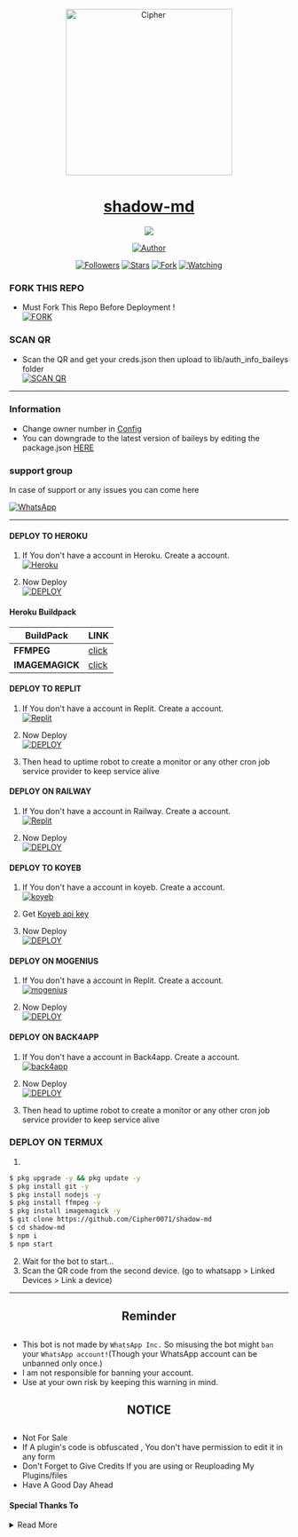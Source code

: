  <p align="center">  
  <a href="https://github.com/Cipher0071">
    <img alt="Cipher" height="300" src="https://i.pinimg.com/originals/51/a5/88/51a58806748ca1ee98507c287f9f8682.jpg">
    <h1 align="center">shadow-md</h1>
  </a>
</p>
<p align="center"> 
<img src="https://komarev.com/ghpvc/?username=Cipher0071&color=brightgreen" />
<p/>
<p align="center">
<a href="https://github.com/Cipher0071"><img title="Author" src="https://img.shields.io/badge/Shadow Bot-black?style=for-the-badge&logo=whatsApp"></a>
<p/>
<p align="center">
<a href="https://github.com/Cipher0071?tab=followers"><img title="Followers" src="https://img.shields.io/github/followers/Cipher0071?label=Followers&style=social"></a>
<a href="https://github.com/Cipher0071/shadow-md/stargazers/"><img title="Stars" src="https://img.shields.io/github/stars/Cipher0071/shadow-md?&style=social"></a>
<a href="https://github.com/Cipher0071/shadow-md/fork"><img title="Fork" src="https://img.shields.io/github/forks/Cipher0071/shadow-md?style=social"></a>
<a href="https://github.com/Cipher0071/shadow-md/watchers"><img title="Watching" src="https://img.shields.io/github/watchers/Cipher0071/shadow-md?label=Watching&style=social"></a>
</p>



### FORK THIS REPO

- Must Fork This Repo Before Deployment !
   <br> 
<a href="https://github.com/Cipher0071/shadow-md/fork"><img title="FORK" src="https://img.shields.io/badge/FORK-h?color=black&style=for-the-badge&logo=stackshare"></a>


### SCAN QR
- Scan the QR and get your creds.json then upload to lib/auth_info_baileys folder
   <br>
<a href='https://h-6g6q.onrender.com/' target="_blank"><img alt='SCAN QR' src='https://img.shields.io/badge/Scan_qr-100000?style=for-the-badge&logo=scan&logoColor=white&labelColor=black&color=black'/></a>

***
### Information
- Change owner number in [Config](https://github.com/Cipher0071/shadow-md/blob/main/config.js#L6)
- You can downgrade to the latest version of baileys by editing the package.json [HERE](https://github.com/Cipher0071/shadow-md/blob/main/package.json#L42)

### support group
In case of support or any issues you can come here

[![WhatsApp](https://img.shields.io/badge/Shadow-25D366?style=for-the-badge&logo=whatsapp&logoColor=white)](https://chat.whatsapp.com/FCfSLTySyqz1c7YPJD2KSm) 

***

#### DEPLOY TO HEROKU 

1. If You don't have a account in Heroku. Create a account.
    <br>
<a href='https://heroku.com' target="_blank"><img alt='Heroku' src='https://img.shields.io/badge/-Create-black?style=for-the-badge&logo=heroku'/></a>

2. Now Deploy
    <br>
<a href='https://heroku.com/deploy?template=https://github.com/Cipher0071/shadow-md' target="_blank"><img alt='DEPLOY' src='https://img.shields.io/badge/-DEPLOY-black?style=for-the-badge&logo=heroku'/></a>

#### Heroku Buildpack
| BuildPack | LINK |
|--------|--------|
| **FFMPEG** |[click](https://github.com/jonathanong/heroku-buildpack-ffmpeg-latest) |
| **IMAGEMAGICK** | [click](https://github.com/DuckyTeam/heroku-buildpack-imagemagick) |

#### DEPLOY TO REPLIT 

1. If You don't have a account in Replit. Create a account.
    <br>
<a href='https://www.replit.com/' target="_blank"><img alt='Replit' src='https://img.shields.io/badge/-Create-black?style=for-the-badge&logo=replit'/></a>

2. Now Deploy
    <br>
<a href='https://repl.it/github/Cipher0071/shadow-md' target="_blank"><img alt='DEPLOY' src='https://img.shields.io/badge/-IMPORT-black?style=for-the-badge&logo=replit'/></a>
3. Then head to uptime robot to create a monitor or any other cron job service provider to keep service alive

#### DEPLOY ON RAILWAY

1. If You don't have a account in Railway. Create a account.
    <br>
<a href='https://railway.app' target="_blank"><img alt='Replit' src='https://img.shields.io/badge/-Create-black?style=for-the-badge&logo=railway'/></a>

2. Now Deploy
    <br>
<a href='https://railway.app' target="_blank"><img alt='DEPLOY' src='https://img.shields.io/badge/-DEPLOY-black?style=for-the-badge&logo=railway'/></a>



#### DEPLOY TO KOYEB 

1. If You don't have a account in koyeb. Create a account.
    <br>
<a href='https://app.koyeb.com/auth/signup' target="_blank"><img alt='koyeb' src='https://img.shields.io/badge/-Create-black?style=for-the-badge&logo=koyeb'/></a>

2. Get [Koyeb api key](https://app.koyeb.com/account/api)

3. Now Deploy
    <br>
<a href='https://app.koyeb.com/apps/new/import-project' target="_blank"><img alt='DEPLOY' src='https://img.shields.io/badge/-DEPLOY-black?style=for-the-badge&logo=koyeb'/></a>

#### DEPLOY ON MOGENIUS

1. If You don't have a account in Replit. Create a account.
    <br>
<a href='https://mogenius.com' target="_blank"><img alt='mogenius' src='https://img.shields.io/badge/-Create-black?style=for-the-badge&logo=genius'/></a>

2. Now Deploy
    <br>
<a href='https://mogenius.com' target="_blank"><img alt='DEPLOY' src='https://img.shields.io/badge/-DEPLOY-black?style=for-the-badge&logo=genius'/></a>

#### DEPLOY ON BACK4APP

1. If You don't have a account in Back4app. Create a account.
    <br>
<a href='https://www.back4app.com/signup?' target="_blank"><img alt='back4app' src='https://img.shields.io/badge/Back4App-000000?style=for-the-badge&logo=back4app&logoColor=white&labelColor=000000&color=000000'/></a>

2. Now Deploy
    <br>
<a href='https://mogenius.com' target="_blank"><img alt='DEPLOY' src='https://img.shields.io/badge/Back4App-000000?style=for-the-badge&logo=back4app&logoColor=white&labelColor=000000&color=000000'/></a>
3. Then head to uptime robot to create a monitor or any other cron job service provider to keep service alive

### DEPLOY ON TERMUX
1. 
```sh
$ pkg upgrade -y && pkg update -y
$ pkg install git -y
$ pkg install nodejs -y
$ pkg install ffmpeg -y
$ pkg install imagemagick -y
$ git clone https://github.com/Cipher0071/shadow-md
$ cd shadow-md
$ npm i 
$ npm start
```
2. Wait for the bot to start...
3. Scan the QR code from the second device. (go to whatsapp > Linked Devices > Link a device)
---------

<h2 align="center">  Reminder
</h2>
   
## 
- This bot is not made by `WhatsApp Inc.` So misusing the bot might `ban` your `WhatsApp account!`(Though your WhatsApp account can be unbanned only once.)
- I am not responsible for banning your account.
- Use at your own risk by keeping this warning in mind.


<h2 align="center">  NOTICE
</h2>
   
## 
- Not For Sale
- If A plugin's code is obfuscated , You don't have permission to edit it in any form 
- Don't Forget to Give Credits If you are using or Reuploading My Plugins/files
- Have A Good Day Ahead

#### Special Thanks To

<details close>
<summary>Read More</summary>

<br>

* [`GURU`](https://github.com/Guru322)
* [`Primi373-creator`](https://github.com/Primi373-creator)

 </details>
